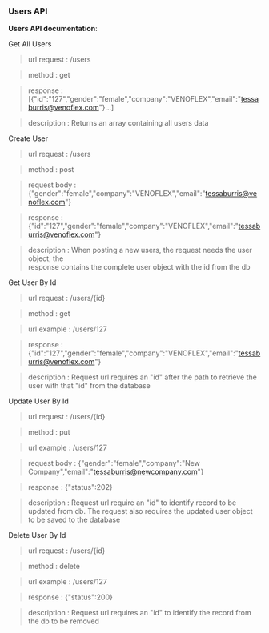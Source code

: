 ### Users API

**Users API documentation**:

Get All Users

> url request     : /users

> method          : get

> response        : [{"id":"127","gender":"female","company":"VENOFLEX","email":"tessaburris@venoflex.com"}...]

> description     : Returns an array containing all users data

Create User

> url request     : /users

> method          : post  

> request body    : {"gender":"female","company":"VENOFLEX","email":"tessaburris@venoflex.com"}

> response        : {"id":"127","gender":"female","company":"VENOFLEX","email":"tessaburris@venoflex.com"}

> description     : When posting a new users, the request needs the user object, the  
                  response contains the complete user object with the id from the db

Get User By Id

> url request       : /users/{id}

> method            : get

> url example       : /users/127

> response          : {"id":"127","gender":"female","company":"VENOFLEX","email":"tessaburris@venoflex.com"}

> description       : Request url requires an "id" after the path to retrieve the
                    user with that "id" from the database

Update User By Id

>url request       : /users/{id}

>method            : put

>url example       : /users/127

>request body      : {"gender":"female","company":"New Company","email":"tessaburris@newcompany.com"}

>response          : {"status":202}

>description       : Request url require an "id" to identify record to be updated
                    from db. The request also requires the updated user object
                    to be saved to the database

Delete User By Id                    

>url request       : /users/{id}

>method            : delete

>url example       : /users/127

>response          : {"status":200}

>description       : Request url requires an "id" to identify the record from the
                    db to be removed
